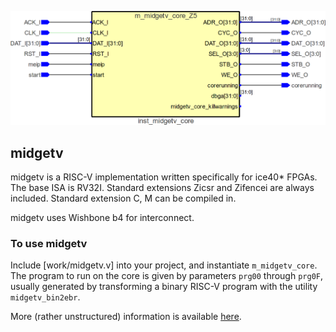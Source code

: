 ![picture of midgetv](doc/m_midgetv_core.png)
                       
## midgetv
midgetv is a RISC-V implementation written specifically for ice40*
FPGAs. The base ISA is RV32I. Standard extensions Zicsr and Zifencei
are always included. Standard extension C, M can be compiled in.

midgetv uses Wishbone b4 for interconnect.

### To use midgetv
Include [work/midgetv.v] into your project, and instantiate
`m_midgetv_core`. The program to run on the core is given by
parameters `prg00` through `prg0F`, usually generated by transforming
a binary RISC-V program with the utility `midgetv_bin2ebr`.


More (rather unstructured) information is available
[here](doc/generalinfo.md).


